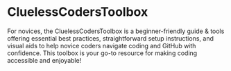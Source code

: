 # CluelessCodersToolbox
For novices, the CluelessCodersToolbox is a beginner-friendly guide & tools offering essential best practices, straightforward setup instructions, and visual aids to help novice coders navigate coding and GitHub with confidence. This toolbox is your go-to resource for making coding accessible and enjoyable!


